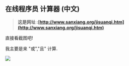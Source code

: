 ## 在线程序员 计算器 (中文) ##

> **这是网址 :[http://www.sanxiang.org/jisuanqi.htm](http://www.sanxiang.org/jisuanqi.htm)**

直接看截图吧!

我主要是来 "或","且" 计算.

![](http://oahzrw11n.bkt.clouddn.com//pic/20160719/%E8%AE%A1%E7%AE%97%E5%99%A8.png)